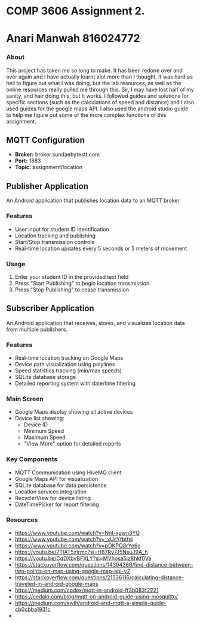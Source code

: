 
# COMP 3606 Assignment 2.
# Anari Manwah 816024772
### About
This project has taken me so long to make. It has been redone over and over again and I have actually learnt alot more than I thought. It was hard as hell to figure out what I was doing, but the lab resources, as well as the online resources really pulled me through this. 
Sir, I may have lost half of my sanity, and hair doing this, but it works. I followed guides and solutions for specific sections (such as the calculations of speed and distance) and I also used guides for the google maps API. I also used the android studio guide to help me figure out some of the more complex functions of this assignment.

## MQTT Configuration
- **Broker:** broker.sundaebytestt.com
- **Port:** 1883
- **Topic:** assignment/location

## Publisher Application

An Android application that publishes location data to an MQTT broker.

### Features
- User input for student ID identification
- Location tracking and publishing
- Start/Stop transmission controls
- Real-time location updates every 5 seconds or 5 meters of movement

### Usage
1. Enter your student ID in the provided text field
2. Press "Start Publishing" to begin location transmission
3. Press "Stop Publishing" to cease transmission

## Subscriber Application

An Android application that receives, stores, and visualizes location data from multiple publishers.

### Features
- Real-time location tracking on Google Maps
- Device path visualization using polylines
- Speed statistics tracking (min/max speeds)
- SQLite database storage
- Detailed reporting system with date/time filtering

### Main Screen
- Google Maps display showing all active devices
- Device list showing:
  - Device ID
  - Minimum Speed
  - Maximum Speed
  - "View More" option for detailed reports


### Key Components
- MQTT Communication using HiveMQ client
- Google Maps API for visualization
- SQLite database for data persistence
- Location services integration
- RecyclerView for device listing
- DateTimePicker for report filtering

### Resources
- https://www.youtube.com/watch?v=Nnt-xgwn3YQ
- https://www.youtube.com/watch?v=_xUcYfbtfsI
- https://www.youtube.com/watch?v=pOKPQ8rYe6g
- https://youtu.be/7TIAT5zlrmc?si=H87Ry7J5NsuJ9A_h
- https://youtu.be/CdDXbvBFXLY?si=MVhosa5iz8hkf0Va
- https://stackoverflow.com/questions/14394366/find-distance-between-two-points-on-map-using-google-map-api-v2
- https://stackoverflow.com/questions/21536116/calculating-distance-traveled-in-android-google-maps
- https://medium.com/codex/mqtt-in-android-ff3b083f2221
- https://cedalo.com/blog/mqtt-on-android-guide-using-mosquitto/
- https://medium.com/swlh/android-and-mqtt-a-simple-guide-cb0cbba1931c
-     

